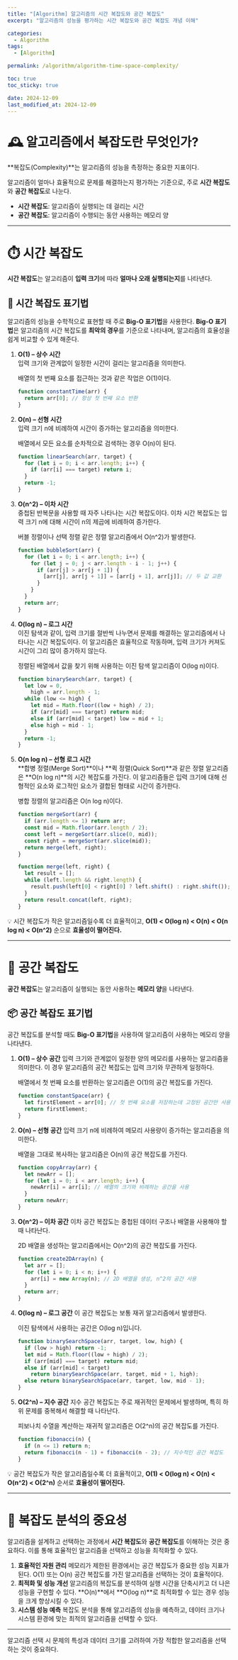 ```yaml
---
title: "[Algorithm] 알고리즘의 시간 복잡도와 공간 복잡도"
excerpt: "알고리즘의 성능을 평가하는 시간 복잡도와 공간 복잡도 개념 이해"

categories:
  - Algorithm
tags:
  - [Algorithm]

permalink: /algorithm/algorithm-time-space-complexity/

toc: true
toc_sticky: true

date: 2024-12-09
last_modified_at: 2024-12-09
---
```


# 🕰️ 알고리즘에서 복잡도란 무엇인가?

**복잡도(Complexity)**는 알고리즘의 성능을 측정하는 중요한 지표이다.

알고리즘이 얼마나 효율적으로 문제를 해결하는지 평가하는 기준으로, 주로 **시간 복잡도**와 **공간 복잡도**로 나눈다.

- **시간 복잡도**: 알고리즘이 실행되는 데 걸리는 시간
- **공간 복잡도**: 알고리즘이 수행되는 동안 사용하는 메모리 양

---

# ⏱️ 시간 복잡도

**시간 복잡도**는 알고리즘이 **입력 크기**에 따라 **얼마나 오래 실행되는지**를 나타낸다.

## 🔢 시간 복잡도 표기법

알고리즘의 성능을 수학적으로 표현할 때 주로 **Big-O 표기법**을 사용한다. **Big-O 표기법**은 알고리즘의 시간 복잡도를 **최악의 경우**를 기준으로 나타내며, 알고리즘의 효율성을 쉽게 비교할 수 있게 해준다.

1. **O(1) – 상수 시간**  
   입력 크기와 관계없이 일정한 시간이 걸리는 알고리즘을 의미한다.

   배열의 첫 번째 요소를 접근하는 것과 같은 작업은 O(1)이다.

   ```javascript
   function constantTime(arr) {
     return arr[0]; // 항상 첫 번째 요소 반환
   }
   ```

2. **O(n) – 선형 시간**  
   입력 크기 n에 비례하여 시간이 증가하는 알고리즘을 의미한다.

   배열에서 모든 요소를 순차적으로 검색하는 경우 O(n)이 된다.

   ```javascript
   function linearSearch(arr, target) {
     for (let i = 0; i < arr.length; i++) {
       if (arr[i] === target) return i;
     }
     return -1;
   }
   ```

3. **O(n^2) – 이차 시간**  
   중첩된 반복문을 사용할 때 자주 나타나는 시간 복잡도이다. 이차 시간 복잡도는 입력 크기 n에 대해 시간이 n의 제곱에 비례하여 증가한다.

   버블 정렬이나 선택 정렬 같은 정렬 알고리즘에서 O(n^2)가 발생한다.

   ```javascript
   function bubbleSort(arr) {
     for (let i = 0; i < arr.length; i++) {
       for (let j = 0; j < arr.length - i - 1; j++) {
         if (arr[j] > arr[j + 1]) {
           [arr[j], arr[j + 1]] = [arr[j + 1], arr[j]]; // 두 값 교환
         }
       }
     }
     return arr;
   }
   ```

4. **O(log n) – 로그 시간**  
   이진 탐색과 같이, 입력 크기를 절반씩 나누면서 문제를 해결하는 알고리즘에서 나타나는 시간 복잡도이다. 이 알고리즘은 효율적으로 작동하며, 입력 크기가 커져도 시간이 그리 많이 증가하지 않는다.

   정렬된 배열에서 값을 찾기 위해 사용하는 이진 탐색 알고리즘이 O(log n)이다.

   ```javascript
   function binarySearch(arr, target) {
     let low = 0,
       high = arr.length - 1;
     while (low <= high) {
       let mid = Math.floor((low + high) / 2);
       if (arr[mid] === target) return mid;
       else if (arr[mid] < target) low = mid + 1;
       else high = mid - 1;
     }
     return -1;
   }
   ```

5. **O(n log n) – 선형 로그 시간**  
    **합병 정렬(Merge Sort)**이나 **퀵 정렬(Quick Sort)**과 같은 정렬 알고리즘은 **O(n log n)**의 시간 복잡도를 가진다. 이 알고리즘들은 입력 크기에 대해 선형적인 요소와 로그적인 요소가 결합된 형태로 시간이 증가한다.

   병합 정렬의 알고리즘은 O(n log n)이다.

   ```javascript
   function mergeSort(arr) {
     if (arr.length <= 1) return arr;
     const mid = Math.floor(arr.length / 2);
     const left = mergeSort(arr.slice(0, mid));
     const right = mergeSort(arr.slice(mid));
     return merge(left, right);
   }

   function merge(left, right) {
     let result = [];
     while (left.length && right.length) {
       result.push(left[0] < right[0] ? left.shift() : right.shift());
     }
     return result.concat(left, right);
   }
   ```

💡 시간 복잡도가 작은 알고리즘일수록 더 효율적이고, **O(1) < O(log n) < O(n) < O(n log n) < O(n^2)** 순으로 **효율성이 떨어진다.**

---

# 💾 공간 복잡도

**공간 복잡도**는 알고리즘이 실행되는 동안 사용하는 **메모리 양**을 나타낸다.

## 📦 공간 복잡도 표기법

공간 복잡도를 분석할 때도 **Big-O 표기법**을 사용하여 알고리즘이 사용하는 메모리 양을 나타낸다.

1. **O(1) – 상수 공간**
   입력 크기와 관계없이 일정한 양의 메모리를 사용하는 알고리즘을 의미한다. 이 경우 알고리즘의 공간 복잡도는 입력 크기와 무관하게 일정하다.

   배열에서 첫 번째 요소를 반환하는 알고리즘은 O(1)의 공간 복잡도를 가진다.

   ```javascript
   function constantSpace(arr) {
     let firstElement = arr[0]; // 첫 번째 요소를 저장하는데 고정된 공간만 사용
     return firstElement;
   }
   ```

2. **O(n) – 선형 공간**
   입력 크기 n에 비례하여 메모리 사용량이 증가하는 알고리즘을 의미한다.

   배열을 그대로 복사하는 알고리즘은 O(n)의 공간 복잡도를 가진다.

   ```javascript
   function copyArray(arr) {
     let newArr = [];
     for (let i = 0; i < arr.length; i++) {
       newArr[i] = arr[i]; // 배열의 크기와 비례하는 공간을 사용
     }
     return newArr;
   }
   ```

3. **O(n^2) – 이차 공간**
   이차 공간 복잡도는 중첩된 데이터 구조나 배열을 사용해야 할 때 나타난다.

   2D 배열을 생성하는 알고리즘에서는 O(n^2)의 공간 복잡도를 가진다.

   ```javascript
   function create2DArray(n) {
     let arr = [];
     for (let i = 0; i < n; i++) {
       arr[i] = new Array(n); // 2D 배열을 생성, n^2의 공간 사용
     }
     return arr;
   }
   ```

4. **O(log n) – 로그 공간**
   이 공간 복잡도는 보통 재귀 알고리즘에서 발생한다.

   이진 탐색에서 사용하는 공간은 O(log n)입니다.

   ```javascript
   function binarySearchSpace(arr, target, low, high) {
     if (low > high) return -1;
     let mid = Math.floor((low + high) / 2);
     if (arr[mid] === target) return mid;
     else if (arr[mid] < target)
       return binarySearchSpace(arr, target, mid + 1, high);
     else return binarySearchSpace(arr, target, low, mid - 1);
   }
   ```

5. **O(2^n) – 지수 공간**
   지수 공간 복잡도는 주로 재귀적인 문제에서 발생하며, 특히 하위 문제를 중복해서 해결할 때 나타난다.

   피보나치 수열을 계산하는 재귀적 알고리즘은 O(2^n)의 공간 복잡도를 가진다.

   ```javascript
   function fibonacci(n) {
     if (n <= 1) return n;
     return fibonacci(n - 1) + fibonacci(n - 2); // 지수적인 공간 복잡도
   }
   ```

💡 공간 복잡도가 작은 알고리즘일수록 더 효율적이고, **O(1) < O(log n) < O(n) < O(n^2) < O(2^n)** 순서로 **효율성이 떨어진다.**

---

# 🚀 복잡도 분석의 중요성

알고리즘을 설계하고 선택하는 과정에서 **시간 복잡도**와 **공간 복잡도**를 이해하는 것은 중요하다. 이를 통해 효율적인 알고리즘을 선택하고 성능을 최적화할 수 있다.

1. **효율적인 자원 관리**
   메모리가 제한된 환경에서는 공간 복잡도가 중요한 성능 지표가 된다. O(1) 또는 O(n) 공간 복잡도를 가진 알고리즘을 선택하는 것이 효율적이다.
2. **최적화 및 성능 개선**
   알고리즘의 복잡도를 분석하여 실행 시간을 단축시키고 더 나은 성능을 구현할 수 있다. **O(n)**에서 **O(log n)**로 최적화할 수 있는 경우 성능을 크게 향상시킬 수 있다.
3. **시스템 성능 예측**
   복잡도 분석을 통해 알고리즘의 성능을 예측하고, 데이터 크기나 시스템 환경에 맞는 최적의 알고리즘을 선택할 수 있다.

---

알고리즘 선택 시 문제의 특성과 데이터 크기를 고려하여 가장 적합한 알고리즘을 선택하는 것이 중요하다.
